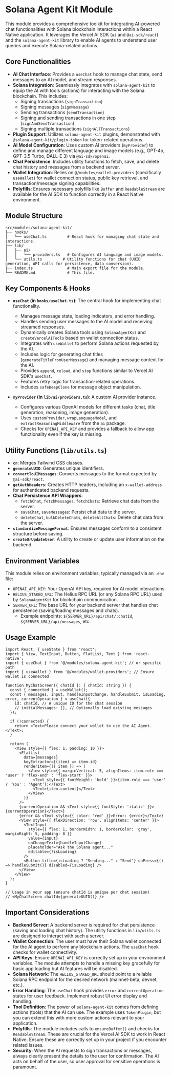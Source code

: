 # Solana Agent Kit Module

This module provides a comprehensive toolkit for integrating AI-powered chat functionalities with Solana blockchain interactions within a React Native application. It leverages the Vercel AI SDK (`ai` and `@ai-sdk/react`) and the `solana-agent-kit` library to enable AI agents to understand user queries and execute Solana-related actions.

## Core Functionalities

-   **AI Chat Interface**: Provides a `useChat` hook to manage chat state, send messages to an AI model, and stream responses.
-   **Solana Integration**: Seamlessly integrates with `solana-agent-kit` to equip the AI with tools (actions) for interacting with the Solana blockchain. This includes:
    -   Signing transactions (`signTransaction`)
    -   Signing messages (`signMessage`)
    -   Sending transactions (`sendTransaction`)
    -   Signing and sending transactions in one step (`signAndSendTransaction`)
    -   Signing multiple transactions (`signAllTransactions`)
-   **Plugin Support**: Utilizes `solana-agent-kit` plugins, demonstrated with `@solana-agent-kit/plugin-token` for token-related operations.
-   **AI Model Configuration**: Uses custom AI providers (`myProvider`) to define and manage different language and image models (e.g., GPT-4o, GPT-3.5 Turbo, DALL-E 3) via `@ai-sdk/openai`.
-   **Chat Persistence**: Includes utility functions to fetch, save, and delete chat history and messages from a backend server.
-   **Wallet Integration**: Relies on `@/modules/wallet-providers` (specifically `useWallet`) for wallet connection status, public key retrieval, and transaction/message signing capabilities.
-   **Polyfills**: Ensures necessary polyfills like `Buffer` and `ReadableStream` are available for the AI SDK to function correctly in a React Native environment.

## Module Structure

```
src/modules/solana-agent-kit/
├── hooks/
│   └── useChat.ts         # React hook for managing chat state and interactions.
├── lib/
│   ├── ai/
│   │   └── providers.ts   # Configures AI language and image models.
│   └── utils.ts         # Utility functions for chat (UUID generation, API calls for persistence, data conversion).
├── index.ts               # Main export file for the module.
└── README.md              # This file.
```

## Key Components & Hooks

-   **`useChat` (in `hooks/useChat.ts`)**: The central hook for implementing chat functionality.
    -   Manages message state, loading indicators, and error handling.
    -   Handles sending user messages to the AI model and receiving streamed responses.
    -   Dynamically creates Solana tools using `SolanaAgentKit` and `createVercelAITools` based on wallet connection status.
    -   Integrates with `useWallet` to perform Solana actions requested by the AI.
    -   Includes logic for generating chat titles (`generateTitleFromUserMessage`) and managing message context for the AI.
    -   Provides `append`, `reload`, and `stop` functions similar to Vercel AI SDK's `useChat`.
    -   Features retry logic for transaction-related operations.
    -   Includes `safeDeepClone` for message object manipulation.

-   **`myProvider` (in `lib/ai/providers.ts`)**: A custom AI provider instance.
    -   Configures various OpenAI models for different tasks (chat, title generation, reasoning, image generation).
    -   Uses `customProvider`, `wrapLanguageModel`, and `extractReasoningMiddleware` from the `ai` package.
    -   Checks for `OPENAI_API_KEY` and provides a fallback to allow app functionality even if the key is missing.

## Utility Functions (`lib/utils.ts`)

-   **`cn`**: Merges Tailwind CSS classes.
-   **`generateUUID`**: Generates unique identifiers.
-   **`convertToUIMessages`**: Converts messages to the format expected by `@ai-sdk/react`.
-   **`getAuthHeaders`**: Creates HTTP headers, including an `x-wallet-address` for authenticated backend requests.
-   **Chat Persistence API Wrappers**:
    -   `fetchChat`, `fetchMessages`, `fetchChats`: Retrieve chat data from the server.
    -   `saveChat`, `saveMessages`: Persist chat data to the server.
    -   `deleteChat`, `bulkDeleteChats`, `deleteAllChats`: Delete chat data from the server.
-   **`standardizeMessageFormat`**: Ensures messages conform to a consistent structure before saving.
-   **`createOrUpdateUser`**: A utility to create or update user information on the backend.

## Environment Variables

This module relies on environment variables, typically managed via an `.env` file:

-   `OPENAI_API_KEY`: Your OpenAI API key, required for AI model interactions.
-   `HELIUS_STAKED_URL`: The Helius RPC URL (or any Solana RPC URL) used by `SolanaAgentKit` for blockchain communication.
-   `SERVER_URL`: The base URL for your backend server that handles chat persistence (saving/loading messages and chats).
    -   Example endpoints: `${SERVER_URL}/api/chat/:chatId`, `${SERVER_URL}/api/messages`, etc.

## Usage Example

```tsx
import React, { useState } from 'react';
import { View, TextInput, Button, FlatList, Text } from 'react-native';
import { useChat } from '@/modules/solana-agent-kit'; // or specific path
import { useWallet } from '@/modules/wallet-providers'; // Ensure wallet is connected

function MyChatScreen({ chatId }: { chatId: string }) {
  const { connected } = useWallet();
  const { messages, input, handleInputChange, handleSubmit, isLoading, error, currentOperation } = useChat({
    id: chatId, // A unique ID for the chat session
    // initialMessages: [], // Optionally load existing messages
  });

  if (!connected) {
    return <Text>Please connect your wallet to use the AI Agent.</Text>;
  }

  return (
    <View style={{ flex: 1, padding: 10 }}>
      <FlatList
        data={messages}
        keyExtractor={(item) => item.id}
        renderItem={({ item }) => (
          <View style={{ marginVertical: 5, alignItems: item.role === 'user' ? 'flex-end' : 'flex-start' }}>
            <Text style={{ fontWeight: 'bold' }}>{item.role === 'user' ? 'You' : 'Agent'}:</Text>
            <Text>{item.content}</Text>
          </View>
        )}
      />
      {currentOperation && <Text style={{ fontStyle: 'italic' }}>{currentOperation}</Text>}
      {error && <Text style={{ color: 'red' }}>Error: {error}</Text>}
      <View style={{ flexDirection: 'row', alignItems: 'center' }}>
        <TextInput
          style={{ flex: 1, borderWidth: 1, borderColor: 'gray', marginRight: 5, padding: 8 }}
          value={input}
          onChangeText={handleInputChange}
          placeholder="Ask the Solana agent..."
          editable={!isLoading}
        />
        <Button title={isLoading ? "Sending..." : "Send"} onPress={() => handleSubmit()} disabled={isLoading} />
      </View>
    </View>
  );
}

// Usage in your app (ensure chatId is unique per chat session)
// <MyChatScreen chatId={generateUUID()} />
```

## Important Considerations

-   **Backend Server**: A backend server is required for chat persistence (saving and loading chat history). The utility functions in `lib/utils.ts` are designed to interact with such a server.
-   **Wallet Connection**: The user must have their Solana wallet connected for the AI agent to perform any blockchain actions. The `useChat` hook checks for wallet connectivity.
-   **API Keys**: Ensure `OPENAI_API_KEY` is correctly set up in your environment variables. The module attempts to handle a missing key gracefully for basic app loading but AI features will be disabled.
-   **Solana Network**: The `HELIUS_STAKED_URL` should point to a reliable Solana RPC endpoint for the desired network (mainnet-beta, devnet, etc.).
-   **Error Handling**: The `useChat` hook provides `error` and `currentOperation` states for user feedback. Implement robust UI error display and handling.
-   **Tool Definition**: The power of `solana-agent-kit` comes from defining actions (tools) that the AI can use. The example uses `TokenPlugin`, but you can extend this with more custom actions relevant to your application.
-   **Polyfills**: The module includes calls to `ensureBuffer()` and checks for `ReadableStream`. These are crucial for the Vercel AI SDK to work in React Native. Ensure these are correctly set up in your project if you encounter related issues.
-   **Security**: When the AI requests to sign transactions or messages, always clearly present the details to the user for confirmation. The AI acts on behalf of the user, so user approval for sensitive operations is paramount.
``` 